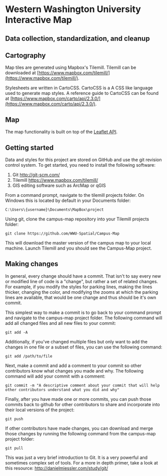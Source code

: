 # Western Washington University Interactive Map

## Data collection, standardization, and cleanup

## Cartography

Map tiles are generated using Mapbox's Tilemill.  Tilemill can be downloaded at [https://www.mapbox.com/tilemill/](https://www.mapbox.com/tilemill/).

Stylesheets are written in CartoCSS.  CartoCSS is a A CSS like language used to generate map styles.  A reference guide to CartoCSS can be found at [https://www.mapbox.com/carto/api/2.3.0/](https://www.mapbox.com/carto/api/2.3.0/).

## Map

The map functionality is built on top of the [Leaflet API](http://leafletjs.com/).

## Getting started

Data and styles for this project are stored on GitHub and use the git revision control system.  To get started, you need to install the following software:
1. Git http://git-scm.com/
2. Tilemill https://www.mapbox.com/tilemill/
3. GIS editing software such as ArcMap or qGIS

From a command prompt, navigate to the tilemill projects folder.  On Windows this is located by default in your Documents folder:

	C:\Users\{username}\Documents\MapBox\project
	
Using git, clone the campus-map repository into your Tilemill projects folder:

	git clone https://github.com/WWU-Spatial/Campus-Map
	
This will download the master version of the campus map to your local machine.  Launch Tilemill and you should see the Campus-Map project.

## Making changes

In general, every change should have a commit.  That isn't to say every new or modified line of code is a "change", but rather a set of related changes.  For example, if you modify the styles for parking lines, making the lines thicker, changing the color, and modifying the zooms at which the parking lines are available, that would be one change and thus should be it's own commit.

This simplest way to make a commit is to go back to your command prompt and navigate to the campus-map project folder.  The following command will add all changed files and all new files to your commit:

	git add -A
	
Additionally, if you've changed multiple files but only want to add the changes in one file or a subset of files, you can use the following command:

	git add /path/to/file

Next, make a commit and add a comment to your commit so other contributors know what changes you made and why.  The following command will add your commit with a comment:

	git commit -m "A descriptive comment about your commit that will help other contributors understand what you did and why"
	
Finally, after you have made one or more commits, you can push those commits back to github for other contributors to share and incorporate into their local versions of the project:

	git push
	
If other contributors have made changes, you can download and merge those changes by running the following command from the campus-map project folder:

	git pull
	
This was just a very brief introduction to Git.  It is a very powerful and sometimes complex set of tools.  For a more in depth primer, take a look at this resource: http://danielmiessler.com/study/git/